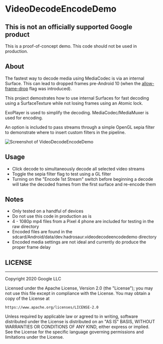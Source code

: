 # VideoDecodeEncodeDemo

## This is not an officially supported Google product
This is a proof-of-concept demo. This code should not be used in production.

## About
The fastest way to decode media using MediaCodec is via an internal Surface. This can lead to
dropped frames pre-Android 10 (when the [allow-frame-drop](https://developer.android.com/reference/android/media/MediaCodec#using-an-output-surface)
flag was introduced).

This project demostrates how to use internal Surfaces for fast decoding using a SurfaceTexture while
not losing frames using an Atomic lock.

ExoPlayer is used to simplify the decoding. MediaCodec/MediaMuxer is used for encoding.

An option is included to pass streams through a simple OpenGL sepia filter to demonstrate where to
insert custom filters in the pipeline.

![Screenshot of VideoDecodeEncodeDemo](https://github.com/chromeos/video-decode-encode-demo/blob/master/VideoDecodeEncodeDemo-Screenshot.png)

## Usage
* Click decode to simultaneously decode all selected video streams
* Toggle the sepia filter flag to test using a GL filter
* Turning on the "Encode 1st Stream" switch before beginning a decode will take the decoded frames
from the first surface and re-encode them

## Notes

* Only tested on a handful of devices
* Do not use this code in production as is
* 4 - 1080p mp4 files from a Pixel 4 phone are included for testing in the raw directory
* Encoded files are found in the sdcard/Android/data/dev.hadrosaur.videodecodeencodedemo directory
* Encoded media settings are not ideal and currently do produce the proper frame delay

## LICENSE

***

Copyright 2020 Google LLC

Licensed under the Apache License, Version 2.0 (the "License");
you may not use this file except in compliance with the License.
You may obtain a copy of the License at

    https://www.apache.org/licenses/LICENSE-2.0

Unless required by applicable law or agreed to in writing, software
distributed under the License is distributed on an "AS IS" BASIS,
WITHOUT WARRANTIES OR CONDITIONS OF ANY KIND, either express or implied.
See the License for the specific language governing permissions and
limitations under the License.
